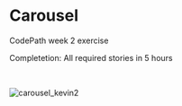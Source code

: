 # Carousel
CodePath week 2 exercise

Completetion: All required stories in 5 hours

<br>

![carousel_kevin2](https://cloud.githubusercontent.com/assets/6571805/6201288/e2e2b02c-b454-11e4-9991-6e833220de35.gif)
